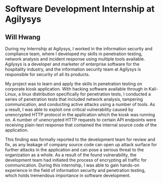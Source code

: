 # Software Development Internship at Agilysys

## Will Hwang

During my Internship at Agilysys, I worked in the information security and compliance team, where I developed my skills in penetration testing, network analysis and incident response using multiple tools available. Agilysys is a developer and marketer of enterprise software for the hospitality industry, and the information security team at Agilysys is responsible for security of all its products.

My project was to learn and apply the skills in penetration testing on corporate kiosk application. With hacking software available through in Kali-Linux, a linux distribution specifically for penetration tests, I conducted a series of penetration tests that included network analysis, tampering communication, and conducting active attacks using a number of tools. As a result, I was able to exploit one critical vulnerability caused by unencrypted HTTP protocol in the application which the kiosk was running on. A number of unencrypted HTTP requests to certain API endpoints were receiving plain-text response that contained the internal source code of the application. 

This finding was formally reported to the development team for review and fix, as any leakage of company source code can open up attack surface for further attacks in the application and can pose a serious threat to the organization as a whole. As a result of the found vulnerability, the development team had initiated the process of encrypting all traffic for communication. During this internship, I was able to gain hands-on experience in the field of information security and penetration testing, which holds tremendous importance in software development. 

